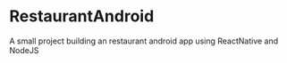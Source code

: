 # RestaurantAndroid
A small project building an restaurant android app using ReactNative and NodeJS
